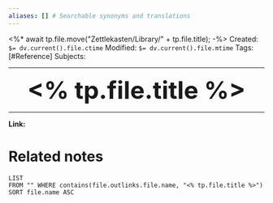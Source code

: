```yaml
---
aliases: [] # Searchable synonyms and translations
---
```

<%*
await tp.file.move("Zettlekasten/Library/" + tp.file.title);
-%>
Created: `$= dv.current().file.ctime`
Modified: `$= dv.current().file.mtime`
Tags: [#Reference]
Subjects: 
****

 <p align="center">
	<font size="9"><strong><% tp.file.title %></strong></font>
</p>

****

**Link:**

# Related notes
```dataview
LIST
FROM "" WHERE contains(file.outlinks.file.name, "<% tp.file.title %>")
SORT file.name ASC
```